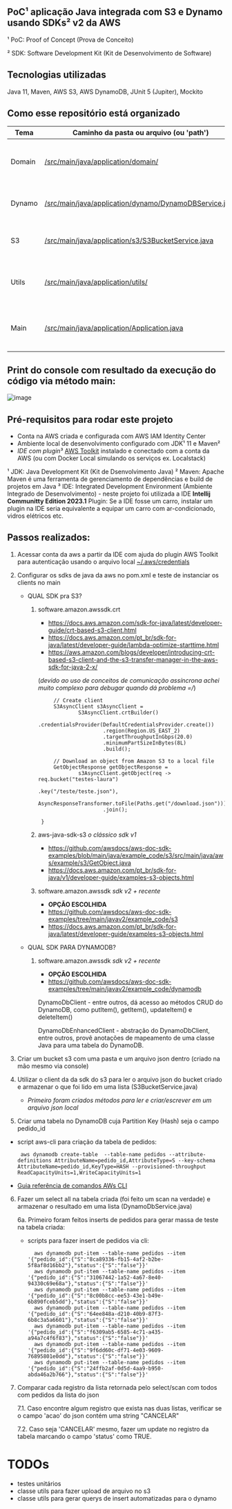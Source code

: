 ## PoC¹ aplicação Java integrada com S3 e Dynamo usando SDKs² v2 da AWS
¹ PoC: Proof of Concept (Prova de Conceito)

² SDK: Software Development Kit (Kit de Desenvolvimento de Software)

## Tecnologias utilizadas
Java 11, Maven, AWS S3, AWS DynamoDB, JUnit 5 (Jupiter), Mockito

## Como esse repositório está organizado

| Tema       | Caminho da pasta ou arquivo (ou 'path')                           | Descrição |
|------------|-------------------------------------------------------------------|----------------------------------------------------------|
| Domain     | [/src/main/java/application/domain/](domain)                      |  Entidade DynamoDB e Classe POJO do domínio de Pedido    |
| Dynamo     | [/src/main/java/application/dynamo/DynamoDBService.java](dynamo)  |  Serviço para select e update com DynamoDbClient         |
| S3         | [/src/main/java/application/s3/S3BucketService.java](s3)          |  Serviço para getObject com S3Client e Object Mapper     |
| Utils      | [/src/main/java/application/utils/](utils)                        |  Classes utilitárias geradoras e leitoras de .json local |
| Main       | [/src/main/java/application/Application.java](main)               |  Início da execução via método main e regras de negócio  |


## Print do console com resultado da execução do código via método main:
![image](https://user-images.githubusercontent.com/8313184/230374806-9178a772-0970-4265-87c2-c69191b7ecfc.png)


## Pré-requisitos para rodar este projeto
- Conta na AWS criada e configurada com AWS IAM Identity Center
- Ambiente local de desenvolvimento configurado com JDK¹ 11 e Maven²
- *IDE com plugin*³ [AWS Toolkit](https://docs.aws.amazon.com/pt_br/toolkit-for-jetbrains/latest/userguide/welcome.html) instalado e conectado com a conta da AWS (ou com Docker Local simulando os serviços ex. Localstack)

¹ JDK: Java Development Kit (Kit de Dsenvolvimento Java)
² Maven: Apache Maven é uma ferramenta de gerenciamento de dependências e build de projetos em Java
³ IDE: Integrated Development Environment (Ambiente Integrado de Desenvolvimento) - neste projeto foi utilizada a IDE **Intellij Communitty Edition 2023.1**
  Plugin: Se a IDE fosse um carro, instalar um plugin na IDE seria equivalente a equipar um carro com ar-condicionado, vidros elétricos etc.
  
## Passos realizados:

1. Acessar conta da aws a partir da IDE com ajuda do plugin AWS Toolkit para autenticação usando o arquivo local [~/.aws/credentials](https://docs.aws.amazon.com/pt_br/toolkit-for-jetbrains/latest/userguide/setup-credentials.html)

2. Configurar os sdks de java da aws no pom.xml e teste de instanciar os clients no main

    - QUAL SDK pra S3?
   
        1. software.amazon.awssdk.crt
            
            - https://docs.aws.amazon.com/sdk-for-java/latest/developer-guide/crt-based-s3-client.html
            - https://docs.aws.amazon.com/pt_br/sdk-for-java/latest/developer-guide/lambda-optimize-starttime.html
            - https://aws.amazon.com/blogs/developer/introducing-crt-based-s3-client-and-the-s3-transfer-manager-in-the-aws-sdk-for-java-2-x/
            
            (*devido ao uso de conceitos de comunicação assíncrona achei muito complexo para debugar quando dá problema =/*)

                    // Create client
                    S3AsyncClient s3AsyncClient =
                            S3AsyncClient.crtBuilder()
                                    .credentialsProvider(DefaultCredentialsProvider.create())
                                    .region(Region.US_EAST_2)
                                    .targetThroughputInGbps(20.0)
                                    .minimumPartSizeInBytes(8L)
                                    .build();

                    // Download an object from Amazon S3 to a local file
                    GetObjectResponse getObjectResponse =
                            s3AsyncClient.getObject(req -> req.bucket("testes-laura")
                                                    .key("/teste/teste.json"),
                                            AsyncResponseTransformer.toFile(Paths.get("/download.json")))
                                    .join();

                }

        2. aws-java-sdk-s3 *o clássico sdk v1*

            - https://github.com/awsdocs/aws-doc-sdk-examples/blob/main/java/example_code/s3/src/main/java/aws/example/s3/GetObject.java
            - https://docs.aws.amazon.com/pt_br/sdk-for-java/v1/developer-guide/examples-s3-objects.html

        3. software.amazon.awssdk *sdk v2 + recente*

            - **OPÇÃO ESCOLHIDA**            
            - https://github.com/awsdocs/aws-doc-sdk-examples/tree/main/javav2/example_code/s3
            - https://docs.aws.amazon.com/pt_br/sdk-for-java/latest/developer-guide/examples-s3-objects.html

    - QUAL SDK PARA DYNAMODB?
    
        1. software.amazon.awssdk *sdk v2 + recente*

            - **OPÇÃO ESCOLHIDA**         
            - https://github.com/awsdocs/aws-doc-sdk-examples/tree/main/javav2/example_code/dynamodb
        
            DynamoDbClient - entre outros, dá acesso ao métodos CRUD do DynamoDB, como putItem(), getItem(), updateItem() e deleteItem()
            
            DynamoDbEnhancedClient - abstração do DynamoDbClient, entre outros, provê anotações de mapeamento de uma classe Java para uma tabela do DynamoDB.


3. Criar um bucket s3 com uma pasta e um arquivo json dentro (criado na mão mesmo via console)

4. Utilizar o client da da sdk do s3 para ler o arquivo json do bucket criado e armazenar o que foi lido em uma lista (S3BucketService.java)

    - *Primeiro foram criados métodos para ler e criar/escrever em um arquivo json local*

5. Criar uma tabela no DynamoDB cuja Partition Key (Hash) seja o campo pedido_id
 - script aws-cli para criação da tabela de pedidos:

        aws dynamodb create-table  --table-name pedidos --attribute-definitions AttributeName=pedido_id,AttributeType=S --key-schema AttributeName=pedido_id,KeyType=HASH --provisioned-throughput ReadCapacityUnits=1,WriteCapacityUnits=1

 - [Guia referência de comandos AWs CLI](https://awscli.amazonaws.com/v2/documentation/api/latest/reference/index.html)

6. Fazer um select all na tabela criada (foi feito um scan na verdade) e armazenar o resultado em uma lista (DynamoDbService.java)

    6a. Primeiro foram feitos inserts de pedidos para gerar massa de teste na tabela criada:
    - scripts para fazer insert de pedidos via cli:

            aws dynamodb put-item --table-name pedidos --item '{"pedido_id":{"S":"8ca89336-fb15-4af2-b2be-5f8af8d16bb2"},"status":{"S":"false"}}'
            aws dynamodb put-item --table-name pedidos --item '{"pedido_id":{"S":"31067442-1a52-4a67-8e40-94330c69e68a"},"status":{"S":"false"}}'
            aws dynamodb put-item --table-name pedidos --item '{"pedido_id":{"S":"8c00b8cc-ee53-43e1-b49e-6b890fceb5dd"},"status":{"S":"false"}}'
            aws dynamodb put-item --table-name pedidos --item '{"pedido_id":{"S":"64ee848a-d210-40b9-87f3-6b8c3a5a6601"},"status":{"S":"false"}}'
            aws dynamodb put-item --table-name pedidos --item '{"pedido_id":{"S":"f6309ab5-6585-4c71-a435-a94a7c4f6f83"},"status":{"S":"false"}}'
            aws dynamodb put-item --table-name pedidos --item '{"pedido_id":{"S":"9f6dd60c-df71-4e03-9609-76895801e0dd"},"status":{"S":"false"}}'
            aws dynamodb put-item --table-name pedidos --item '{"pedido_id":{"S":"24ffb2af-0d5d-4aa9-b950-abda46a2b766"},"status":{"S":"false"}}'
    
7. Comparar cada registro da lista retornada pelo select/scan com todos com pedidos da lista do json

    7.1. Caso encontre algum registro que exista nas duas listas, verificar se o campo 'acao' do json contém uma string "CANCELAR"

    7.2. Caso seja 'CANCELAR' mesmo, fazer um update no registro da tabela marcando o campo 'status' como TRUE.



# TODOs

- testes unitários
- classe utils para fazer upload de arquivo no s3
- classe utils para gerar querys de insert automatizadas para o dynamo
